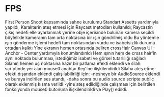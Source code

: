 # FPS
First Person Shoot kapsamında sahne kurulumu Standart Assetts yardımıyla yapıldı,
Karakterin ateş etmesi için Raycast metodları kullanıldı;
Raycastin çıkış hedefi elle ayarlanmak yerine obje içerisinde bulunan kamera seçildi böylelikle kameranın tam orta noktasına bir ışın göndrilmiş oldu
Bu yöntemle ışın gönderme işlemi hedefi tam noktasından vurdu ve isabetsizlik durumu ortadan kalktı
Yine ekranın hemen ortasında beliren crossHair Canvas UI - Anchor - Center yardımıyla konumlandırıldı
Hem ışının hem de cross hair'in aynı noktada bulunması, istediğimiz isabeti ve görsel tutarlılığı sağladı
Silahın hemen uç noktasına hazır bir patlama efekti eklendi ve silah scriptinde yer alan mouse0 anahtar.Key'ine ilişkilendirildi
Silaha ateş etme efekti dışarıdan eklendi çalışılabilirliği için;
  -nesneye bir AudioSource eklendi ve buraya indirilen ses atandı,
  -daha sonra bu audio source scripte public olarak eklenmiş kısma verildi
  -yine ateş edildiğinde çalışması için belirtilen fonksiyonda mouse0 butonuna ilişkilendirildi ve Play() edildi.

